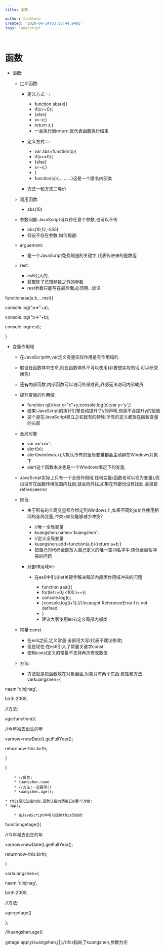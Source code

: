 ```yaml
---
title: 函数

author: IceStone
created: '2020-04-14T03:56:44.949Z'
tags: JavaScript

---
```


# 函数

* 函数:

    * 定义函数:

        * 定义方式一:

            * function abs(x){
            * if(x>=0){
            * }else{
            * x=-x;}
            * return x;}
            * 一旦执行到return,就代表函数执行结束

        * 定义方式二:

            * var abs=function(x){
            * if(x>=0){
            * }else{
            * x=-x;}
            * }
            * function(x){……….}这是一个匿名内部类

        * 方式一和方式二等价

    * 调用函数:

        * abs(10)

    * 参数问题:JavaScript可以传任意个参数,也可以不传

        * abs(10,12,-555)
        * 假设不存在参数,如何规避:

    * arguement:

        * 是一个JavaScript免费赠送的关键字,代表传进来的是数组

    * rest:

        * es6引入的,
        * 获取除了已知参数之外的参数
        * rest参数只能写在最后面,必须用...标识


functionaaa(a,b,...rest){

console.log("a=>"+a);

console.log("b=>"+b);

console.log(rest);

}

 
 
 
* 变量作用域

    * 在JavaScript中,var定义变量实际作用是有作用域的.
    * 假设在函数体中生命,则在函数体外不可以使用(非要想实现的话,可以研究闭包)
    * 还有内部函数,内部函数可以访问外部成员,外部无法访问内部成员
    * 提升变量的作用域:

        * function  qj(){var x="x"+y;console.log(x);var y='y';}
        * 结果:JavaScript的执行引擎自动提升了y的声明,但是不会提升y的赋值
        * 这个是在JavaScript建立之初就有的特性:所有的定义都放在函数变量的头部

    * 全局对象:

        * var x='xxx';
        * alert(x);
        * alert(windows.x);//默认所有的全局变量都会主动绑在Windows对象下
        * alert这个函数本身也是一个Windows绑定下的变量,

    * JavaScript实际上只有一个全局作用域,任何变量(函数也可以视为变量),假设没有在函数作用范围内找到,就会向外找,如果在外部也没有找到,会报错refrenceerror
    * 规范:

        * 由于所有的全局变量都会绑定到Windows上,如果不同的js文件使用相同的全局变量,冲突>如何能够减少冲突?

            * //唯一全局变量
            * kuangshen.name='kuangshen';
            * //定义全局变量
            * kuangshen.add=function(a,b){return a+b;}
            * 把自己的代码全部放入自己定义的唯一空间名字中,降低全局名冲突的问题

        * 局部作用域let:

            * 在es6中引出let关键字解决局部内部类作用域冲突的问题

                * function aaa(){
                * for(let i=0;i<100;i++){
                * console.log(i);
                * }console.log(i+1);//Uncaught ReferenceError:I is not defined
                * }
                * 建议大家使用let去定义局部内部类



    * 常量:const

        * 在es6之前,定义常量:全部用大写(代表不建议修改)
        * 但是现在:在es6引入了常量关键字const
        * 使用const定义的常量不支持再次修改数值

    * 方法:

        * 方法就是把函数放在对象里面,对象只有两个东西:属性和方法
varkuangshen={

naem:'qinjinag',

birth:2000,

//方法:

age:function(){

//今年减去出生的年

varnow=newDate().getFullYear();

returnnow-this.birth;

}

}

        * //属性:
        * kuangshen.name
        * //方法:一定要带()
        * kuangshen.age();

    * this是无法指向的,是默认指向调用它的那个对象:
    * apply

        * 在JavaScript中可以控制this的指向

 

functiongetage(){

//今年减去出生的年

varnow=newDate().getFullYear();

returnnow-this.birth;

}

 
varkuangshen={

naem:'qinjinag',

birth:2000,

//方法:

age:getage()

};

//kuangshen.age()

getage.apply(kuangshen,[]);//this指向了kuangshen,参数为空

 
 
 
 
 
 
 
